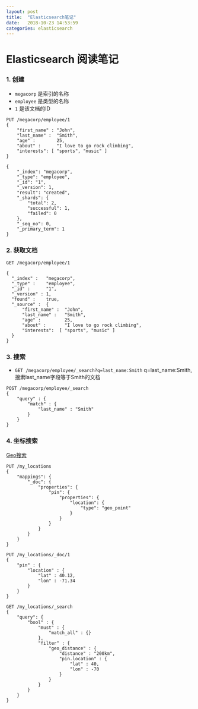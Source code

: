 ```yaml
---
layout: post
title:  "Elasticsearch笔记"
date:   2018-10-23 14:53:59
categories: elasticsearch
---
```



# Elasticsearch 阅读笔记


### 1. 创建

* `megacorp` 是索引的名称
* `employee` 是类型的名称
* `1` 是该文档的ID

```
PUT /megacorp/employee/1
{
    "first_name" : "John",
    "last_name" :  "Smith",
    "age" :        25,
    "about" :      "I love to go rock climbing",
    "interests": [ "sports", "music" ]
}
```

```
{
    "_index": "megacorp",
    "_type": "employee",
    "_id": "1",
    "_version": 1,
    "result": "created",
    "_shards": {
        "total": 2,
        "successful": 1,
        "failed": 0
    },
    "_seq_no": 0,
    "_primary_term": 1
}
```



### 2. 获取文档

```
GET /megacorp/employee/1

{
  "_index" :   "megacorp",
  "_type" :    "employee",
  "_id" :      "1",
  "_version" : 1,
  "found" :    true,
  "_source" :  {
      "first_name" :  "John",
      "last_name" :   "Smith",
      "age" :         25,
      "about" :       "I love to go rock climbing",
      "interests":  [ "sports", "music" ]
  }
}
```

### 3. 搜索

* `GET /megacorp/employee/_search?q=last_name:Smith` q=last_name:Smith, 搜索last_name字段等于Smith的文档


```
POST /megacorp/employee/_search
{
    "query" : {
        "match" : {
            "last_name" : "Smith"
        }
    }
}
```


### 4. 坐标搜索

[Geo搜索](https://www.elastic.co/guide/en/elasticsearch/reference/current/query-dsl-geo-distance-query.html#query-dsl-geo-distance-query)

```
PUT /my_locations
{
    "mappings": {
        "_doc": {
            "properties": {
                "pin": {
                    "properties": {
                        "location": {
                            "type": "geo_point"
                        }
                    }
                }
            }
        }
    }
}
```

```
PUT /my_locations/_doc/1
{
    "pin" : {
        "location" : {
            "lat" : 40.12,
            "lon" : -71.34
        }
    }
}
```

```
GET /my_locations/_search
{
    "query": {
        "bool" : {
            "must" : {
                "match_all" : {}
            },
            "filter" : {
                "geo_distance" : {
                    "distance" : "200km",
                    "pin.location" : {
                        "lat" : 40,
                        "lon" : -70
                    }
                }
            }
        }
    }
}
```
